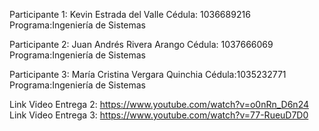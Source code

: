 Participante 1:
Kevin Estrada del Valle 
Cédula: 1036689216
Programa:Ingeniería de Sistemas

Participante 2:
Juan Andrés Rivera Arango 
Cédula: 1037666069
Programa:Ingeniería de Sistemas

Participante 3:
María Cristina Vergara Quinchia
Cédula:1035232771
Programa:Ingeniería de Sistemas

Link Video Entrega 2: https://www.youtube.com/watch?v=o0nRn_D6n24
Link Video Entrega 3: https://www.youtube.com/watch?v=77-RueuD7D0

